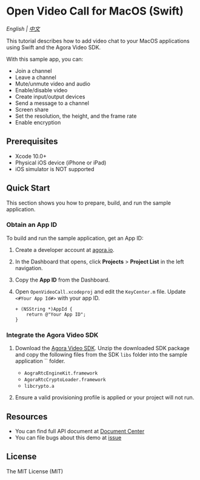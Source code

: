 # Open Video Call for MacOS (Swift)

*English | [中文](README.zh.md)*

This tutorial describes how to add video chat to your MacOS applications using Swift and the Agora Video SDK.

With this sample app, you can:
- Join a channel
- Leave a channel
- Mute/unmute video and audio
- Enable/disable video
- Create input/output devices
- Send a message to a channel
- Screen share
- Set the resolution, the height, and the frame rate
- Enable encryption

## Prerequisites

- Xcode 10.0+
- Physical iOS device (iPhone or iPad)
- iOS simulator is NOT supported

## Quick Start

This section shows you how to prepare, build, and run the sample application.

### Obtain an App ID

To build and run the sample application, get an App ID:
1. Create a developer account at [agora.io](https://dashboard.agora.io/signin/).
2. In the Dashboard that opens, click **Projects** > **Project List** in the left navigation.
3. Copy the **App ID** from the Dashboard.

4. Open `OpenVideoCall.xcodeproj` and edit the `KeyCenter.m` file. Update `<#Your App Id#>` with your app ID.

    ```
    + (NSString *)AppId {
        return @"Your App ID";
    }
    ```

### Integrate the Agora Video SDK

1. Download the [Agora Video SDK](https://www.agora.io/en/download/). Unzip the downloaded SDK package and copy the following files from the SDK `libs` folder into the sample application `` folder.
    - `AograRtcEngineKit.framework`
    - `AgoraRtcCryptoLoader.framework`
    - `libcrypto.a`
  
2. Ensure a valid provisioning profile is applied or your project will not run.


## Resources

- You can find full API document at [Document Center](https://docs.agora.io/en/)
- You can file bugs about this demo at [issue](https://github.com/AgoraIO/Basic-Video-Call/issues)

## License

The MIT License (MIT)
